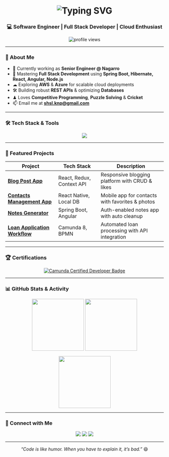 <!-- Animated Name Header -->
<h1 align="center">
  <img src="https://readme-typing-svg.herokuapp.com?font=Fira+Code&size=28&duration=2500&pause=500&color=F75C7E&center=true&vCenter=true&width=500&lines=Hi+%F0%9F%91%8B%2C+I'm+Sahil+Kushwaha;Full+Stack+Developer;Engineer+%40+Nagarro;Lifelong+Learner+%F0%9F%92%AA" alt="Typing SVG" />
</h1>

<h3 align="center">💻  Software Engineer | Full Stack Developer | Cloud Enthusiast</h3>

<p align="center">
  <img src="https://komarev.com/ghpvc/?username=Sahil-Kushwaha224&label=Profile%20Views&color=blueviolet&style=flat-square" alt="profile views"/>
</p>

---

### 🚀 About Me  
- 🔭 Currently working as **Senior Engineer @ Nagarro**  
- 🌱 Mastering **Full Stack Development** using **Spring Boot, Hibernate, React, Angular, Node.js**  
- ☁ Exploring **AWS** & **Azure** for scalable cloud deployments  
- 🛠 Building robust **REST APIs** & optimizing **Databases**  
- ♟ Loves **Competitive Programming**, **Puzzle Solving** & **Cricket**  
- 📫 Email me at **[shsl.knp@gmail.com](mailto:shsl.knp@gmail.com)**  

---

### 🛠 Tech Stack & Tools  
<p align="center">
  <img src="https://skillicons.dev/icons?i=java,spring,angular,react,reactnative,nodejs,python,js,mysql,git,jenkins,aws,azure" />
</p>

---

### 📌 Featured Projects  

| Project | Tech Stack | Description |
|---------|-----------|-------------|
| [**Blog Post App**](https://github.com/Sahil-Kushwaha224) | React, Redux, Context API | Responsive blogging platform with CRUD & likes |
| [**Contacts Management App**](https://github.com/Sahil-Kushwaha224) | React Native, Local DB | Mobile app for contacts with favorites & photos |
| [**Notes Generator**](https://github.com/Sahil-Kushwaha224) | Spring Boot, Angular | Auth-enabled notes app with auto cleanup |
| [**Loan Application Workflow**](https://github.com/Sahil-Kushwaha224) | Camunda 8, BPMN | Automated loan processing with API integration |

---
### 🏆 Certifications  

<p align="center">
  <a href="https://www.example.com/camunda-certification-proof" target="_blank" title="View Certification">
    <img src="https://img.shields.io/badge/Camunda%20Certified%20Developer-%230E75B6.svg?style=for-the-badge&logo=camunda&logoColor=white" alt="Camunda Certified Developer Badge" />
  </a>
</p>

---

### 📊 GitHub Stats & Activity  
<p align="center">
  <img src="https://github-readme-stats.vercel.app/api?username=Sahil-Kushwaha224&show_icons=true&theme=radical" height="165"/>
  <img src="https://github-readme-streak-stats.herokuapp.com?user=Sahil-Kushwaha224&theme=radical&hide_border=true" height="165"/>
</p>

<p align="center">
  <img src="https://github-readme-stats.vercel.app/api/top-langs/?username=Sahil-Kushwaha224&layout=compact&theme=radical" height="165"/>
</p>

---

### 🤝 Connect with Me  
<p align="center">
  <a href="https://www.linkedin.com/in/sahil-kushwaha-729a4619b/"><img src="https://img.shields.io/badge/LinkedIn-%230077B5.svg?style=for-the-badge&logo=linkedin&logoColor=white"/></a>
  <a href="mailto:shsl.knp@gmail.com"><img src="https://img.shields.io/badge/Email-%23D14836.svg?style=for-the-badge&logo=gmail&logoColor=white"/></a>
  <a href="https://auth.geeksforgeeks.org/user/sahil7982874565/profile"><img src="https://img.shields.io/badge/GeeksforGeeks-%230F9D58.svg?style=for-the-badge&logo=geeksforgeeks&logoColor=white"/></a>
</p>

---

<p align="center">
  <i>“Code is like humor. When you have to explain it, it’s bad.”</i> 😄
</p>
